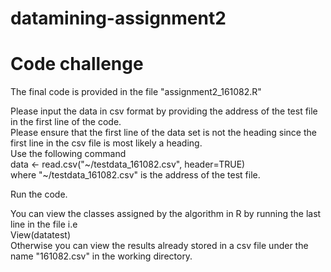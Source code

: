 # datamining-assignment2
# Code challenge
The final code is provided in the file "assignment2_161082.R"

Please input the data in csv format by providing the address of the test file in the first line of the code.\
Please ensure that the first line of the data set is not the heading since the first line in the csv file is most likely a heading.\
Use the following command\
	data <- read.csv("\~/testdata_161082.csv", header=TRUE)\
where "\~/testdata_161082.csv" is the address of the test file.

Run the code.

You can view the classes assigned by the algorithm in R by running the last line in the file i.e\
	View(datatest)\
Otherwise you can view the results already stored in a csv file under the name "161082.csv" in the working directory.
